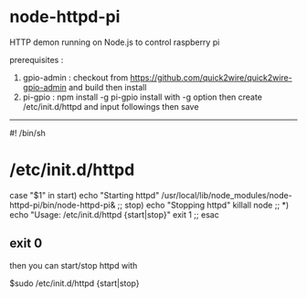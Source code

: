 node-httpd-pi
===========

HTTP demon running on Node.js to control raspberry pi

prerequisites :
1. gpio-admin : checkout from https://github.com/quick2wire/quick2wire-gpio-admin and build then install
2. pi-gpio : npm install -g pi-gpio
install with -g option then create /etc/init.d/httpd and input followings then save

-----------------------------
#! /bin/sh
# /etc/init.d/httpd
case "$1" in
        start)
                echo "Starting httpd"
                /usr/local/lib/node_modules/node-httpd-pi/bin/node-httpd-pi&
                ;;
        stop)
                echo "Stopping httpd"
                killall node
                ;;
        *)
                echo "Usage: /etc/init.d/httpd {start|stop}"
                exit 1
                ;;
esac

exit 0
-----------------------------
then you can start/stop httpd with

$sudo /etc/init.d/httpd {start|stop}
